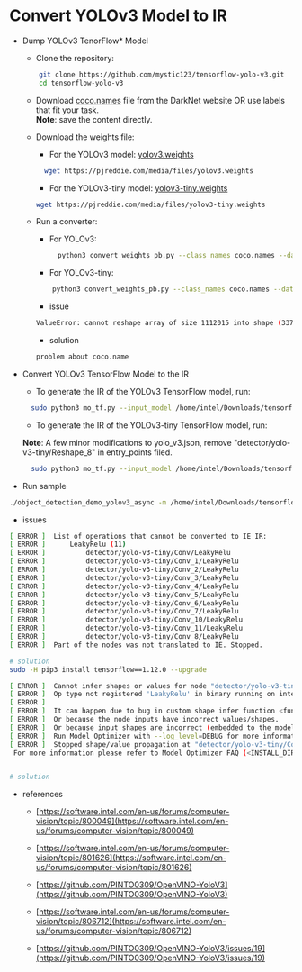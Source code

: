 # Convert YOLOv3 Model to IR

* Dump YOLOv3 TenorFlow* Model

  - Clone the repository: 
  ```bash
	  git clone https://github.com/mystic123/tensorflow-yolo-v3.git
	  cd tensorflow-yolo-v3
  ```
  - Download [coco.names](https://raw.githubusercontent.com/pjreddie/darknet/master/data/coco.names) file from the DarkNet website OR use labels that fit your task. </br>
  **Note**: save the content directly.

  - Download the weights file: 
    * For the YOLOv3 model: [yolov3.weights](https://pjreddie.com/media/files/yolov3.weights)
    ```bash
      wget https://pjreddie.com/media/files/yolov3.weights
    ```
    * For the YOLOv3-tiny model: [yolov3-tiny.weights](https://pjreddie.com/media/files/yolov3-tiny.weights)
    ```bash
    wget https://pjreddie.com/media/files/yolov3-tiny.weights
    ```
  - Run a converter: 
    * For YOLOv3: 
      ```bash
        python3 convert_weights_pb.py --class_names coco.names --data_format NHWC --weights_file yolov3.weights
      ```
    * For YOLOv3-tiny:
    ```bash
    	python3 convert_weights_pb.py --class_names coco.names --data_format NHWC --weights_file yolov3-tiny.weights --tiny
    ```
    * issue
    ```bash
    ValueError: cannot reshape array of size 1112015 into shape (3375,512,1,1)
    ```
    * solution
    ```bash
    problem about coco.name
    ```
* Convert YOLOv3 TensorFlow Model to the IR
  - To generate the IR of the YOLOv3 TensorFlow model, run:
  ```bash
	sudo python3 mo_tf.py --input_model /home/intel/Downloads/tensorflow-yolo-v3/frozen_darknet_yolov3_model.pb --tensorflow_use_custom_operations_config /opt/intel/computer_vision_sdk/deployment_tools/model_optimizer/extensions/front/tf/yolo_v3.json --input_shape=[1,416,416,3]
  ```
  - To generate the IR of the YOLOv3-tiny TensorFlow model, run:
  
  **Note**: A few minor modifications to yolo_v3.json, remove "detector/yolo-v3-tiny/Reshape_8" in entry_points filed.
  ```bash
	sudo python3 mo_tf.py --input_model /home/intel/Downloads/tensorflow-yolo-v3/frozen_darknet_yolov3_model.pb --tensorflow_use_custom_operations_config /opt/intel/computer_vision_sdk/deployment_tools/model_optimizer/extensions/front/tf/yolo_v3_tiny.json --input_shape=[1,416,416,3] --output_dir /home/intel/Downloads/tensorflow-yolo-v3/output/yolov3tiny
  ```
* Run sample
```bash
./object_detection_demo_yolov3_async -m /home/intel/Downloads/tensorflow-yolo-v3/output/frozen_darknet_yolov3_model.xml -d GPU -i cam
```


* issues

```bash
[ ERROR ]  List of operations that cannot be converted to IE IR:
[ ERROR ]      LeakyRelu (11)
[ ERROR ]          detector/yolo-v3-tiny/Conv/LeakyRelu
[ ERROR ]          detector/yolo-v3-tiny/Conv_1/LeakyRelu
[ ERROR ]          detector/yolo-v3-tiny/Conv_2/LeakyRelu
[ ERROR ]          detector/yolo-v3-tiny/Conv_3/LeakyRelu
[ ERROR ]          detector/yolo-v3-tiny/Conv_4/LeakyRelu
[ ERROR ]          detector/yolo-v3-tiny/Conv_5/LeakyRelu
[ ERROR ]          detector/yolo-v3-tiny/Conv_6/LeakyRelu
[ ERROR ]          detector/yolo-v3-tiny/Conv_7/LeakyRelu
[ ERROR ]          detector/yolo-v3-tiny/Conv_10/LeakyRelu
[ ERROR ]          detector/yolo-v3-tiny/Conv_11/LeakyRelu
[ ERROR ]          detector/yolo-v3-tiny/Conv_8/LeakyRelu
[ ERROR ]  Part of the nodes was not translated to IE. Stopped.

# solution
sudo -H pip3 install tensorflow==1.12.0 --upgrade
```
```bash
[ ERROR ]  Cannot infer shapes or values for node "detector/yolo-v3-tiny/Conv/LeakyRelu".
[ ERROR ]  Op type not registered 'LeakyRelu' in binary running on intel-desktop. Make sure the Op and Kernel are registered in the binary running in this process. Note that if you are loading a saved graph which used ops from tf.contrib, accessing (e.g.) `tf.contrib.resampler` should be done before importing the graph, as contrib ops are lazily registered when the module is first accessed.
[ ERROR ]  
[ ERROR ]  It can happen due to bug in custom shape infer function <function tf_native_tf_node_infer at 0x7f62fff98a60>.
[ ERROR ]  Or because the node inputs have incorrect values/shapes.
[ ERROR ]  Or because input shapes are incorrect (embedded to the model or passed via --input_shape).
[ ERROR ]  Run Model Optimizer with --log_level=DEBUG for more information.
[ ERROR ]  Stopped shape/value propagation at "detector/yolo-v3-tiny/Conv/LeakyRelu" node. 
 For more information please refer to Model Optimizer FAQ (<INSTALL_DIR>/deployment_tools/documentation/docs/MO_FAQ.html), question #38. 


# solution

```

* references
	* [https://software.intel.com/en-us/forums/computer-vision/topic/800049](https://software.intel.com/en-us/forums/computer-vision/topic/800049)
	
	* [https://software.intel.com/en-us/forums/computer-vision/topic/801626](https://software.intel.com/en-us/forums/computer-vision/topic/801626)
	
	* [https://github.com/PINTO0309/OpenVINO-YoloV3](https://github.com/PINTO0309/OpenVINO-YoloV3)
	
	* [https://software.intel.com/en-us/forums/computer-vision/topic/806712](https://software.intel.com/en-us/forums/computer-vision/topic/806712)
	
	* [https://github.com/PINTO0309/OpenVINO-YoloV3/issues/19](https://github.com/PINTO0309/OpenVINO-YoloV3/issues/19)
	

